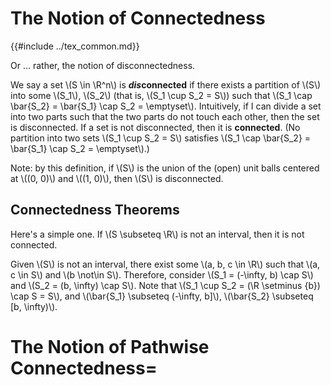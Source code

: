 # The Notion of Connectedness

{{#include ../tex_common.md}}

Or ... rather, the notion of disconnectedness.

We say a set \\(S \in \R^n\\) is ***dis*connected** if there exists a partition of \\(S\\) into some \\(S_1\\), \\(S_2\\) (that is, \\(S_1 \cup S_2 = S\\)) such that \\(S_1 \cap \bar{S_2} = \bar{S_1} \cap S_2 = \emptyset\\). Intuitively, if I can divide a set into two parts such that the two parts do not touch each other, then the set is disconnected. If a set is not disconnected, then it is **connected**. (No partition into two sets \\(S_1 \cup S_2 = S\\) satisfies \\(S_1 \cap \bar{S_2} = \bar{S_1} \cap S_2 = \emptyset\\).)

Note: by this definition, if \\(S\\) is the union of the (open) unit balls centered at \\((0, 0)\\) and \\((1, 0)\\), then \\(S\\) is disconnected. 

## Connectedness Theorems

Here's a simple one. If \\(S \subseteq \R\\) is not an interval, then it is not connected.

Given \\(S\\) is not an interval, there exist some \\(a, b, c \in \R\\) such that \\(a, c \in S\\) and \\(b \not\in S\\). Therefore, consider \\(S_1 = (-\infty, b) \cap S\\) and \\(S_2 = (b, \infty) \cap S\\). Note that \\(S_1 \cup S_2 = (\R \setminus \{b\}) \cap S = S\\), and \\(\bar{S_1} \subseteq (-\infty, b]\\), \\(\bar{S_2} \subseteq [b, \infty)\\).

# The Notion of Pathwise Connectedness=